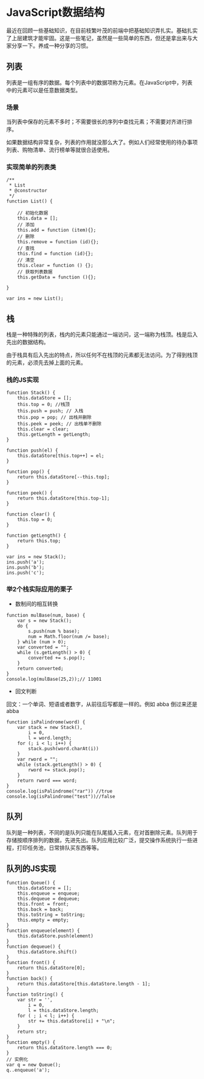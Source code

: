 # JavaScript数据结构

最近在回顾一些基础知识，在目前枝繁叶茂的前端中把基础知识弄扎实。基础扎实了上层建筑才能牢固。这是一些笔记，虽然是一些简单的东西，但还是拿出来与大家分享一下。养成一种分享的习惯。

## 列表

列表是一组有序的数据。每个列表中的数据项称为元素。在JavaScript中，列表中的元素可以是任意数据类型。

### 场景

当列表中保存的元素不多时；不需要很长的序列中查找元素；不需要对齐进行排序。


如果数据结构非常复杂，列表的作用就没那么大了。例如人们经常使用的待办事项列表、购物清单、流行榜单等就很合适使用。

### 实现简单的列表类

```
/**
 * List
 * @constructor
 */
function List() {

    // 初始化数据
    this.data = [];
    // 添加
    this.add = function (item){};
    // 删除
    this.remove = function (id){};
    // 查找
    this.find = function (id){};
    // 清空
    this.clear = function () {};
    // 获取列表数据
    this.getData = function (){};

}

var ins = new List();

```

## 栈

栈是一种特殊的列表，栈内的元素只能通过一端访问，这一端称为栈顶。栈是后入先出的数据结构。

由于栈具有后入先出的特点，所以任何不在栈顶的元素都无法访问。为了得到栈顶的元素，必须先去掉上面的元素。


### 栈的JS实现


```
function Stack() {
    this.dataStore = [];
    this.top = 0; //栈顶
    this.push = push; // 入栈
    this.pop = pop; // 出栈并删除
    this.peek = peek; // 出栈单不删除
    this.clear = clear;
    this.getLength = getLength;
}

function push(el) {
    this.dataStore[this.top++] = el;
}

function pop() {
    return this.dataStore[--this.top];
}

function peek() {
	return this.dataStore[this.top-1];
}

function clear() {
    this.top = 0;
}

function getLength() {
    return this.top;
}

var ins = new Stack();
ins.push('a');
ins.push('b');
ins.push('c');
```
### 举2个栈实际应用的栗子



- 数制间的相互转换


```
function mulBase(num, base) {
    var s = new Stack();
    do {
    	s.push(num % base);
    	num = Math.floor(num /= base);
    } while (num > 0);
    var converted = "";
    while (s.getLength() > 0) {
    	converted += s.pop();
    }
    return converted;
}
console.log(mulBase(25,2));// 11001
```

- 回文判断

回文：一个单词、短语或者数字，从前往后写都是一样的。例如 abba 倒过来还是abba


```
function isPalindrome(word) {
    var stack = new Stack(),
    	i = 0,
        l = word.length;
    for (; i < l; i++) {
    	stack.push(word.charAt(i))
    }
    var rword = "";
    while (stack.getLength() > 0) {
    	rword += stack.pop();
    }
    return rword === word;
}
console.log(isPalindrome("rar")) //true
console.log(isPalindrome("test"))//false
```
## 队列

队列是一种列表，不同的是队列只能在队尾插入元素，在对首删除元素。队列用于存储按顺序排列的数据，先进先出。队列应用比较广泛，提交操作系统执行一些进程，打印任务池，日常排队买东西等等。

## 队列的JS实现


```
function Queue() {
    this.dataStore = [];
    this.enqueue = enqueue;
    this.dequeue = dequeue;
    this.front = front;
    this.back = back;
    this.toString = toString;
    this.empty = empty;
}
function enqueue(element) {
    this.dataStore.push(element)
}
function dequeue() {
	this.dataStore.shift()
}
function front() {
    return this.dataStore[0];
}
function back() {
	return this.dataStore[this.dataStore.length - 1];
}
function toString() {
	var str = '',
        i = 0,
        l = this.dataStore.length;
	for ( ; i < l; i++) {
		str += this.dataStore[i] + "\n";
    }
	return str;
}
function empty() {
    return this.dataStore.length === 0;
}
// 实例化
var q = new Queue();
q..enqueue('a');

```


